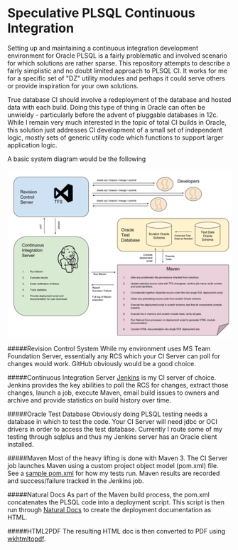 # Speculative PLSQL Continuous Integration
Setting up and maintaining a continuous integration development environment for Oracle PLSQL is a fairly problematic and involved scenario for which solutions are rather sparse.  This repository attempts to describe a fairly simplistic and no doubt limited approach to PLSQL CI.  It works for me for a specific set of "DZ" utility modules and perhaps it could serve others or provide inspiration for your own solutions.

True database CI should involve a redeployment of the database and hosted data with each build.  Doing this type of thing in Oracle can often be unwieldy - particularly before the advent of pluggable databases in 12c.  While I remain very much interested in the topic of total CI builds in Oracle, this solution just addresses CI development of a small set of independent logic, mostly sets of  generic utility code which functions to support larger application logic.

A basic system diagram would be the following

![PLSQL_CI_Flow](Resources/dz_plsql_ci.png)

#####Revision Control System
While my environment uses MS Team Foundation Server, essentially any RCS which your CI Server can poll for changes would work.  GitHub obviously would be a good choice.

#####Continuous Integration Server
[Jenkins](https://jenkins-ci.org/) is my CI server of choice.   Jenkins provides the key abilities to poll the RCS for changes, extract those changes, launch a job, execute Maven, email build issues to owners and archive and provide statistics on build history over time.  

#####Oracle Test Database
Obviously doing PLSQL testing needs a database in which to test the code.  Your CI Server will need jdbc or OCI drivers in order to access the test database.  Currently I route some of my testing through sqlplus and thus my Jenkins server has an Oracle client installed.

#####Maven
Most of the heavy lifting is done with Maven 3.  The CI Server job launches Maven using a custom project object model (pom.xml) file.  See a [sample pom.xml](/pom.xml) for how my tests run.  Maven results are recorded and success/failure tracked in the Jenkins job.

#####Natural Docs
As part of the Maven build process, the pom.xml concatenates the PLSQL code into a deployment script.  This script is then run through [Natural Docs](http://www.naturaldocs.org/) to create the deployment documentation as HTML.

#####HTML2PDF
The resulting HTML doc is then converted to PDF using [wkhtmltopdf](http://wkhtmltopdf.org/).

